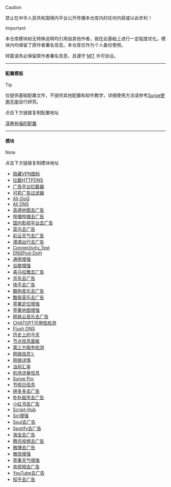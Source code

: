 > [!CAUTION]
> 禁止在中华人民共和国境内平台公开传播本仓库内的任何内容或以此牟利！

> [!IMPORTANT]
> 本仓库模块如无特殊说明均引用自其他作者，我在此基础上进行一定程度优化。模块内均保留了原作者署名信息。本仓库仅作为个人备份使用。
> 
> 转载请务必保留原作者署名信息，且遵守 [MIT](LICENSE) 许可协议。

------

#### 配置模板
> [!TIP]
> 仅提供基础配置文件，不提供其他配置和软件教学，详细使用方法请参考[Surge使用手册](https://surge.mitsea.com/overview)自行研究。
> 
> 点击下方链接复制配置地址
> 
> [深巷有喵的配置](https://raw.githubusercontent.com/mist-whisper/Surge/master/Surge.conf)

------

#### 模块

> [!note]
> 点击下方链接复制模块地址

* [隐藏VPN图标](https://raw.githubusercontent.com/mist-whisper/Surge/master/Modules/Hide_VPN_Icon.sgmodule)
* [拦截HTTPDNS](https://raw.githubusercontent.com/mist-whisper/Surge/master/Modules/Block_HTTPDNS.sgmodule)
* [广告平台拦截器](https://raw.githubusercontent.com/mist-whisper/Surge/master/Modules/BlockAdvertisers.sgmodule)
* [可莉广告过滤器](https://raw.githubusercontent.com/mist-whisper/Surge/master/Modules/Remove_ads_by_keli.sgmodule)
* [Ali-DoQ](https://raw.githubusercontent.com/mist-whisper/Surge/master/Modules/Ali-DoQ.sgmodule)
* [Ali DNS](https://raw.githubusercontent.com/mist-whisper/Surge/master/Modules/AliDNS.sgmodule)
* [高德地图去广告](https://raw.githubusercontent.com/mist-whisper/Surge/master/Modules/Amap_remove_ads.sgmodule)
* [哔哩哔哩去广告](https://raw.githubusercontent.com/mist-whisper/Surge/master/Modules/BiliBili_remove_ads.sgmodule)
* [国内影视平台去广告](https://raw.githubusercontent.com/mist-whisper/Surge/master/Modules/CNFTP.sgmodule)
* [菜鸟去广告](https://raw.githubusercontent.com/mist-whisper/Surge/master/Modules/Cainiao_remove_ads.sgmodule)
* [彩云天气去广告](https://raw.githubusercontent.com/mist-whisper/Surge/master/Modules/CaiyunSVIP.sgmodule)
* [滴滴出行去广告](https://raw.githubusercontent.com/mist-whisper/Surge/master/Modules/DiDi_remove_ads.sgmodule)
* [Connectivity_Test](https://raw.githubusercontent.com/mist-whisper/Surge/master/Modules/Connectivity_Test.sgmodule)
* [DNSPod-DoH](https://raw.githubusercontent.com/mist-whisper/Surge/master/Modules/DNS-DoH.sgmodule)
* [通用增强](https://raw.githubusercontent.com/mist-whisper/Surge/master/Modules/General_Enhance.sgmodule)
* [谷歌增强](https://raw.githubusercontent.com/mist-whisper/Surge/master/Modules/Google_Enhance.sgmodule)
* [喜马拉雅去广告](https://raw.githubusercontent.com/mist-whisper/Surge/master/Modules/Himalaya_remove_ads.sgmodule)
* [京东去广告](https://raw.githubusercontent.com/mist-whisper/Surge/master/Modules/JD_remove_ads.sgmodule)
* [快手去广告](https://raw.githubusercontent.com/mist-whisper/Surge/master/Modules/KuaiShou_remove_ads.sgmodule)
* [酷狗音乐去广告](https://raw.githubusercontent.com/mist-whisper/Surge/master/Modules/KuGou_remove_ads.sgmodule)
* [酷我音乐去广告](https://raw.githubusercontent.com/mist-whisper/Surge/master/Modules/Kuwo_remove_ads.sgmodule)
* [苹果定位增强](https://raw.githubusercontent.com/mist-whisper/Surge/master/Modules/Location.sgmodule)
* [苹果地图增强](https://raw.githubusercontent.com/mist-whisper/Surge/master/Modules/Maps.sgmodule)
* [网易云音乐去广告](https://raw.githubusercontent.com/mist-whisper/Surge/master/Modules/NetEaseCloudMusic_remove_ads.sgmodule)
* [CHATGPT可用性检测](https://raw.githubusercontent.com/mist-whisper/Surge/master/Modules/Panel_CFGPT.sgmodule)
* [Flush DNS](https://raw.githubusercontent.com/mist-whisper/Surge/master/Modules/Panel_FlushDNS.sgmodule)
* [历史上的今天](https://raw.githubusercontent.com/mist-whisper/Surge/master/Modules/Panel_Histoday.sgmodule)
* [节点信息面板](https://raw.githubusercontent.com/mist-whisper/Surge/master/Modules/Panel_IP-info.sgmodule)
* [第三方服务检测](https://raw.githubusercontent.com/mist-whisper/Surge/master/Modules/Panel_MediaChecker.sgmodule)
* [网络信息𝕏](https://raw.githubusercontent.com/mist-whisper/Surge/master/Modules/Panel_NetISP_X.sgmodule)
* [网络详情](https://raw.githubusercontent.com/mist-whisper/Surge/master/Modules/Panel_Network_Info_CN.sgmodule)
* [当前汇率](https://raw.githubusercontent.com/mist-whisper/Surge/master/Modules/Panel_Rates.sgmodule)
* [机场流量信息](https://raw.githubusercontent.com/mist-whisper/Surge/master/Modules/Panel_Sub-info.sgmodule)
* [Surge Pro](https://raw.githubusercontent.com/mist-whisper/Surge/master/Modules/Panel_SurgePro.sgmodule)
* [节假日信息](https://raw.githubusercontent.com/mist-whisper/Surge/master/Modules/Panel_TimeCard.sgmodule)
* [拼多多去广告](https://raw.githubusercontent.com/mist-whisper/Surge/master/Modules/PinDuoDuo_remove_ads.sgmodule)
* [朴朴超市去广告](https://raw.githubusercontent.com/mist-whisper/Surge/master/Modules/PuPuMall_remove_ads.sgmodule)
* [小红书去广告](https://raw.githubusercontent.com/mist-whisper/Surge/master/Modules/REDnote_remove_ads.sgmodule)
* [Script-Hub](https://raw.githubusercontent.com/mist-whisper/Surge/master/Modules/Script-Hub.sgmodule)
* [Siri增强](https://raw.githubusercontent.com/mist-whisper/Surge/master/Modules/Siri.sgmodule)
* [Soul去广告](https://raw.githubusercontent.com/mist-whisper/Surge/master/Modules/Soul_remove_ads.sgmodule)
* [Spotify去广告](https://raw.githubusercontent.com/mist-whisper/Surge/master/Modules/Spotify_remove_ads.sgmodule)
* [淘宝去广告](https://raw.githubusercontent.com/mist-whisper/Surge/master/Modules/Taobao_remove_ads.sgmodule)
* [腾讯视频去广告](https://raw.githubusercontent.com/mist-whisper/Surge/master/Modules/Tencent_Video_remove_ads.sgmodule)
* [微博去广告](https://raw.githubusercontent.com/mist-whisper/Surge/master/Modules/Weibo_remove_ads.sgmodule)
* [微信增强](https://raw.githubusercontent.com/mist-whisper/Surge/master/Modules/WeChat_Enhance.sgmodule)
* [苹果天气增强](https://raw.githubusercontent.com/mist-whisper/Surge/master/Modules/WeatherKit.sgmodule)
* [央视频去广告](https://raw.githubusercontent.com/mist-whisper/Surge/master/Modules/Yangshipin.sgmodule)
* [YouTube去广告](https://raw.githubusercontent.com/mist-whisper/Surge/master/Modules/YouTube_remove_ads.sgmodule)
* [知乎去广告](https://raw.githubusercontent.com/mist-whisper/Surge/master/Modules/Zhihu_remove_ads.sgmodule)
